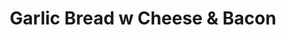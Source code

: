 ---
title: "Garlic Bread w Cheese & Bacon"
description: ""
price_s: "6"
price_l: "9.50"
weight: "3"
hidden: true
---